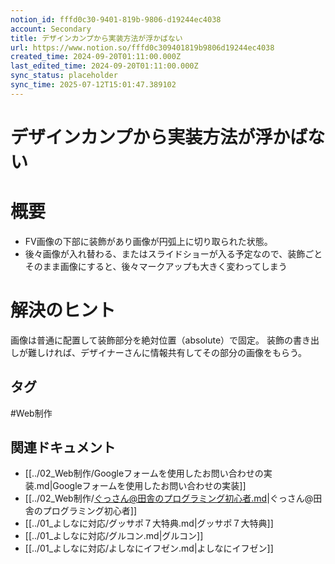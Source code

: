 ```yaml
---
notion_id: fffd0c30-9401-819b-9806-d19244ec4038
account: Secondary
title: デザインカンプから実装方法が浮かばない
url: https://www.notion.so/fffd0c309401819b9806d19244ec4038
created_time: 2024-09-20T01:11:00.000Z
last_edited_time: 2024-09-20T01:11:00.000Z
sync_status: placeholder
sync_time: 2025-07-12T15:01:47.389102
---
```

# デザインカンプから実装方法が浮かばない

# 概要
- FV画像の下部に装飾があり画像が円弧上に切り取られた状態。
- 後々画像が入れ替わる、またはスライドショーが入る予定なので、装飾ごとそのまま画像にすると、後々マークアップも大きく変わってしまう
# 解決のヒント
画像は普通に配置して装飾部分を絶対位置（absolute）で固定。
装飾の書き出しが難しければ、デザイナーさんに情報共有してその部分の画像をもらう。


## タグ

#Web制作 

## 関連ドキュメント

- [[../02_Web制作/Googleフォームを使用したお問い合わせの実装.md|Googleフォームを使用したお問い合わせの実装]]
- [[../02_Web制作/ぐっさん@田舎のプログラミング初心者.md|ぐっさん@田舎のプログラミング初心者]]
- [[../01_よしなに対応/グッサポ７大特典.md|グッサポ７大特典]]
- [[../01_よしなに対応/グルコン.md|グルコン]]
- [[../01_よしなに対応/よしなにイフゼン.md|よしなにイフゼン]]
